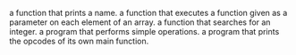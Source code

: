 a function that prints a name.
a function that executes a function given as a parameter on each element of an array.
a function that searches for an integer.
 a program that performs simple operations.
 a program that prints the opcodes of its own main function.
